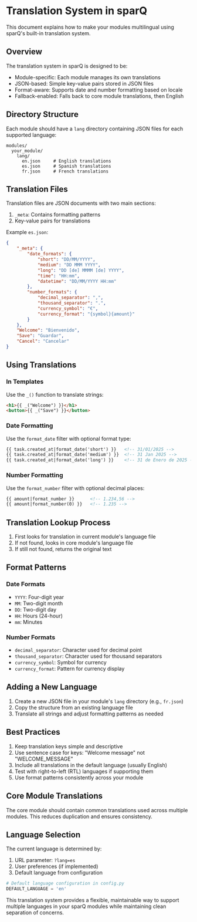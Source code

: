 # Translation System in sparQ

This document explains how to make your modules multilingual using sparQ's built-in translation system.

## Overview

The translation system in sparQ is designed to be:
- Module-specific: Each module manages its own translations
- JSON-based: Simple key-value pairs stored in JSON files
- Format-aware: Supports date and number formatting based on locale
- Fallback-enabled: Falls back to core module translations, then English

## Directory Structure

Each module should have a `lang` directory containing JSON files for each supported language:

```
modules/
  your_module/
    lang/
      en.json     # English translations
      es.json     # Spanish translations
      fr.json     # French translations
```

## Translation Files

Translation files are JSON documents with two main sections:
1. `_meta`: Contains formatting patterns
2. Key-value pairs for translations

Example `es.json`:
```json
{
    "_meta": {
        "date_formats": {
            "short": "DD/MM/YYYY",
            "medium": "DD MMM YYYY",
            "long": "DD [de] MMMM [de] YYYY",
            "time": "HH:mm",
            "datetime": "DD/MM/YYYY HH:mm"
        },
        "number_formats": {
            "decimal_separator": ",",
            "thousand_separator": ".",
            "currency_symbol": "€",
            "currency_format": "{symbol}{amount}"
        }
    },
    "Welcome": "Bienvenido",
    "Save": "Guardar",
    "Cancel": "Cancelar"
}
```

## Using Translations

### In Templates

Use the `_()` function to translate strings:
```html
<h1>{{ _("Welcome") }}</h1>
<button>{{ _("Save") }}</button>
```

### Date Formatting

Use the `format_date` filter with optional format type:
```html
{{ task.created_at|format_date('short') }}   <!-- 31/01/2025 -->
{{ task.created_at|format_date('medium') }}  <!-- 31 Jan 2025 -->
{{ task.created_at|format_date('long') }}    <!-- 31 de Enero de 2025 -->
```

### Number Formatting

Use the `format_number` filter with optional decimal places:
```html
{{ amount|format_number }}      <!-- 1.234,56 -->
{{ amount|format_number(0) }}   <!-- 1.235 -->
```

## Translation Lookup Process

1. First looks for translation in current module's language file
2. If not found, looks in core module's language file
3. If still not found, returns the original text

## Format Patterns

### Date Formats
- `YYYY`: Four-digit year
- `MM`: Two-digit month
- `DD`: Two-digit day
- `HH`: Hours (24-hour)
- `mm`: Minutes

### Number Formats
- `decimal_separator`: Character used for decimal point
- `thousand_separator`: Character used for thousand separators
- `currency_symbol`: Symbol for currency
- `currency_format`: Pattern for currency display

## Adding a New Language

1. Create a new JSON file in your module's `lang` directory (e.g., `fr.json`)
2. Copy the structure from an existing language file
3. Translate all strings and adjust formatting patterns as needed

## Best Practices

1. Keep translation keys simple and descriptive
2. Use sentence case for keys: "Welcome message" not "WELCOME_MESSAGE"
3. Include all translations in the default language (usually English)
4. Test with right-to-left (RTL) languages if supporting them
5. Use format patterns consistently across your module

## Core Module Translations

The core module should contain common translations used across multiple modules. This reduces duplication and ensures consistency.

## Language Selection

The current language is determined by:
1. URL parameter: `?lang=es`
2. User preferences (if implemented)
3. Default language from configuration

```python
# Default language configuration in config.py
DEFAULT_LANGUAGE = 'en'
```

This translation system provides a flexible, maintainable way to support multiple languages in your sparQ modules while maintaining clean separation of concerns.
```
